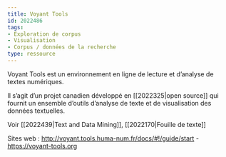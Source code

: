 ```yaml
---
title: Voyant Tools
id: 2022486
tags:
- Exploration de corpus
- Visualisation
- Corpus / données de la recherche
type: ressource
---
```


Voyant Tools est un environnement en ligne de lecture et d’analyse de textes numériques.

Il s’agit d’un projet canadien développé en [[2022325|open source]] qui fournit un ensemble d’outils d’analyse de texte et de visualisation des données textuelles.

 Voir [[2022439|Text and Data Mining]], [[2022170|Fouille de texte]]

Sites web : <http://voyant.tools.huma-num.fr/docs/#!/guide/start> - <https://voyant-tools.org>

